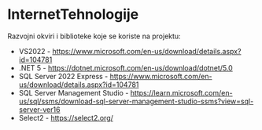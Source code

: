 # InternetTehnologije

Razvojni okviri i biblioteke koje se koriste na projektu:
- VS2022 - https://www.microsoft.com/en-us/download/details.aspx?id=104781
- .NET 5 - https://dotnet.microsoft.com/en-us/download/dotnet/5.0
- SQL Server 2022 Express - https://www.microsoft.com/en-us/download/details.aspx?id=104781
- SQL Server Management Studio - https://learn.microsoft.com/en-us/sql/ssms/download-sql-server-management-studio-ssms?view=sql-server-ver16
- Select2 - https://select2.org/
